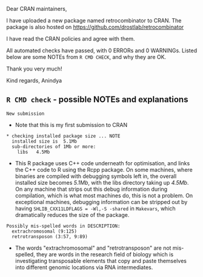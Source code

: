 Dear CRAN maintainers,

I have uploaded a new package named retrocombinator to CRAN. The package is also
hosted on https://github.com/drostlab/retrocombinator

I have read the CRAN policies and agree with them.

All automated checks have passed, with 0 ERRORs and 0 WARNINGs. Listed
below are some NOTEs from `R CMD CHECK`, and why they are OK.

Thank you very much!

Kind regards,
Anindya

## `R CMD check` - possible NOTEs and explanations

```
New submission
```

* Note that this is my first submission to CRAN

```
* checking installed package size ... NOTE
  installed size is  5.1Mb
  sub-directories of 1Mb or more:
    libs   4.5Mb
```

* This R package uses C++ code underneath for optimisation, and links the C++
  code to R using the Rcpp package. On some machines, where binaries are
  compiled with debugging symbols left in, the overall installed size becomes
  *5.1Mb*, with the libs directory taking up *4.5Mb*. On any machine that strips
  out this debug information during compilation, which is what most machines do,
  this is not a problem. On exceptional machines, debugging information can be
  stripped out by having `SHLIB_CXX11LDFLAGS = -Wl,-S -shared` in `Makevars`,
  which dramatically reduces the size of the package.

```
Possibly mis-spelled words in DESCRIPTION:
  extrachromosomal (9:125)
  retrotransposon (3:57, 9:89)
```

* The words "extrachromosomal" and "retrotransposon" are not mis-spelled, they
  are words in the research field of biology which is investigating transposable
  elements that copy and paste themselves into different genomic locations via
  RNA intermediates. 
